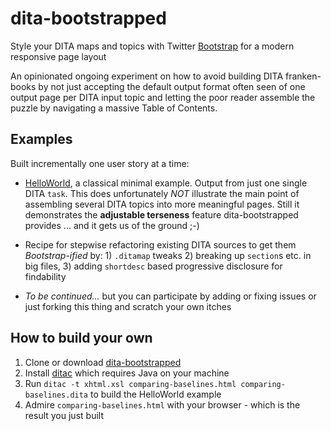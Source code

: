 dita-bootstrapped
=================

Style your DITA maps and topics with Twitter [Bootstrap](http://twitter.github.com/bootstrap/) for a modern responsive page layout  

An opinionated ongoing experiment on how to avoid building DITA franken-books by not just accepting the default output format often seen of one output page per DITA input topic and letting the poor reader assemble the puzzle by navigating a massive Table of Contents.


## Examples

Built incrementally one user story at a time:

* [HelloWorld](http://jornh.github.com/dita-bootstrapped/comparing-baselines.html), a classical minimal example. Output from just one single DITA `task`. This does unfortunately *NOT* illustrate the main point of assembling several DITA topics into more meaningful pages.  Still it demonstrates the **adjustable terseness** feature dita-bootstrapped provides ... and it gets us of the ground ;-)

* Recipe for stepwise refactoring existing DITA sources to get them *Bootstrap-ified* by: 1) `.ditamap` tweaks 2) breaking up `section`s etc. in big files, 3) adding `shortdesc` based progressive disclosure for findability

* *To be continued...* but you can participate by adding or fixing issues or just forking this thing and scratch your own itches

## How to build your own

1. Clone or download [dita-bootstrapped](https://github.com/jornh/dita-bootstrapped)
2. Install [ditac](http://www.xmlmind.com/ditac/) which requires Java on your machine
3. Run `ditac -t xhtml.xsl comparing-baselines.html comparing-baselines.dita` to build the HelloWorld example
4. Admire `comparing-baselines.html` with your browser - which is the result you just built
